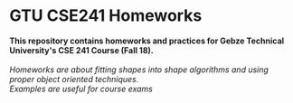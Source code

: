 # GTU CSE241 Homeworks
**This repository contains homeworks and practices for Gebze Technical University's CSE 241 Course (Fall 18).**<br/><br/>
*Homeworks are about fitting shapes into shape algorithms and using proper object oriented techniques.*<br/>
*Examples are useful for course exams*<br/>

